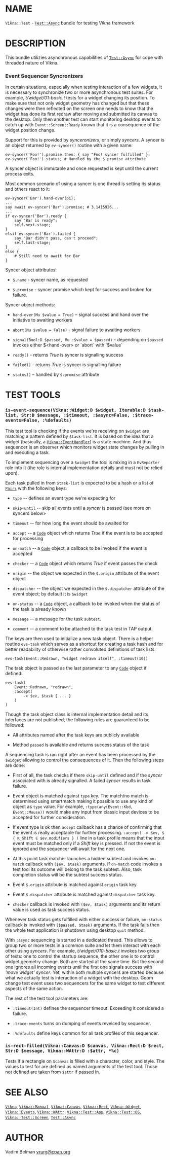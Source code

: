 NAME
====



`Vikna::Test` - [`Test::Async`](https://modules.raku.org/dist/Test::Async) bundle for testing Vikna framework

DESCRIPTION
===========



This bundle utilizies asynchronous capabilities of [`Test::Async`](https://modules.raku.org/dist/Test::Async) for cope with threaded nature of Vikna.

### Event Sequencer Syncronizers

In certain situations, especially when testing interaction of a few widgets, it is necessary to synchronize two or more asynchronous test suites. For example, *t/widget/01-basic.t* tests for a widget changing its position. To make sure that not only widget geometry has changed but that these changes were then reflected on the screen one needs to know that the widget has done its first redraw after moving and submitted its canvas to the desktop. Only then another test can start monitoring desktop events to catch up with `Event::Screen::Ready` known that it is a consequence of the widget position change.

Support for this is provided by *synceronizers*, or simply *syncers*. A syncer is an object returned by `ev-syncer()` routine with a given name:

    ev-syncer('Foo!').promise.then: { say "Foo! syncer fulfilled" };
    ev-syncer('Foo!').status; # Handled by the $.promise attribute

A syncer object is immutable and once requested is kept until the current process exits.

Most common scenario of using a syncer is one thread is setting its status and others react to it:

    ev-syncer('Bar').hand-over(pi);
    ...
    say await ev-syncer('Bar').promise; # 3.1415926...
    ...
    if ev-syncer('Bar').ready {
        say "Bar is ready";
        self.next-stage;
    }
    elsif ev-syncer('Bar').failed {
        say "Bar didn't pass, can't proceed";
        self.last-stage;
    }
    else {
        # Still need to await for Bar
    }

Syncer object attributes:

  * `$.name` - syncer name, as requested

  * `$.promise` - syncer promise which kept for success and broken for failure.

Syncer object methods:

  * `hand-over(Mu $value = True)` – signal success and hand over the initiative to awaiting workers

  * `abort(Mu $value = False)` - signal failure to awaiting workers

  * `signal(Bool:D $passed, Mu :$value = $passed)` – depending on `$passed` invokes either $<hand-over> or `abort` with `$value`

  * `ready()` - returns *True* is syncer is signalling success

  * `failed()` - returns *True* is syncer is signalling failure

  * `status()` – handled by `$.promise` attribute

TEST TOOLS
==========

### `is-event-sequence(Vikna::Widget:D $widget, Iterable:D $task-list, Str:D $message, :$timeout, :$async=False, :$trace-events=False, :%defaults)`

This test tool is checking if the events we're receiving on `$widget` are matching a pattern defined by `$task-list`. It is based on the idea that a widget (basically, a [`Vikna::EventHandler`](https://github.com/vrurg/raku-Vikna/blob/v0.0.3/docs/md/Vikna/EventHandler.md)) is a state machine. And thus sequencer is an observer which monitors widget state changes by pulling in and executing a task.

To implement sequencing over a `$widget` the tool is mixing in a `EvReporter` role into it (the role is internal implementation details and must not be relied upon).

Each task pulled in from `$task-list` is expected to be a hash or a list of [`Pairs`](https://docs.raku.org/type/Pairs) with the following keys:

  * `type` -- defines an event type we're expecting for

  * `skip-until` -- skip all events until a *syncer* is passed (see more on syncers below>

  * `timeout` -- for how long the event should be awaited for

  * `accept` -- a [`Code`](https://docs.raku.org/type/Code) object which returns *True* if the event is to be accepted for processing

  * `on-match` -- a [`Code`](https://docs.raku.org/type/Code) object, a callback to be invoked if the event is accepted

  * `checker` -- a [`Code`](https://docs.raku.org/type/Code) object which returns *True* if event passes the check

  * `origin` -- the object we expected in the `$.origin` attribute of the event object

  * `dispatcher` -- the object we expected in the `$.dispatcher` attribute of the event object; by default it is `$widget`

  * `on-status` -- a [`Code`](https://docs.raku.org/type/Code) object, a callback to be invoked when the status of the task is already known

  * `message` -- a message for the task `subtest`.

  * `comment` -- a comment to be attached to the task test in TAP output.

The keys are then used to initialize a new task object. There is a helper routine `evs-task` which serves as a shortcut for creating a task hash and for better readability of otherwise rather convoluted definitions of task lists:

    evs-task(Event::Redrawn, "widget redrawn itself", :timeout(10))

The task object is passed as the last parameter to any [`Code`](https://docs.raku.org/type/Code) object if defined:

    evs-task(
        Event::Redrawn, "redrawn",
        :accept(
            -> $ev, $task { ... }
        )
    )

Though the task object class is internal implementation detail and its interfaces are not published, the following rules are guaranteed to be followed:

  * All attributes named after the task keys are publicly available

  * Method `passed` is available and returns success status of the task

A sequencing task is ran right after an event has been processed by the `$widget` allowing to control the consequences of it. Then the following steps are done:

  * First of all, the task checks if there `skip-until` defined and if the *syncer* associated with is already signalled. A failed *syncer* results in task failure.

  * Event object is matched against `type` key. The match/no match is determined using smartmatch making it possible to use any kind of object as `type` value. For example, `:type(any(Event::Kbd, Event::Mouse))` would make any input from classic input devices to be accepted for further consideration.

  * If event type is ok then `accept` callback has a chance of confirming that the event is really acceptable for further processing. `:accept( -> $ev, $ { K_Shift ∈ $ev.modifiers } )` line in a task profile means that the input event must be matched only if a *Shift* key is pressed. If not the event is ignored and the sequencer will await for the next one.

  * At this point task matcher launches a hidden subtest and invokes `on-match` callback with `($ev, $task)` arguments. If `on-match` code invokes a test tool its outcome will belong to the task subtest. Also, task completion status will be the subtest success status.

  * Event `$.origin` attribute is matched against `origin` task key.

  * Event `$.dispatcher` attribute is matched against `dispatcher` task key.

  * `checker` callback is invoked with `($ev, $task)` arguments and its return value is used as task success status.

Whenever task status gets fulfilled with either success or failure, `on-status` callback is invoked with `($passed, $task)` arguments. If the task fails then the whole test application is shutdown using desktop `quit` method.

With `:async` sequencing is started in a dedicated thread. This allows to group two or more tests in a common suite and let them interact with each other using *syncers*. For example, *t/widget/010-basic.t* invokes two group of tests: one to control the startup sequence, the other one is to control widget geometry change. Both are started at the same time. But the second one ignores all incoming events until the first one signals success with *'move widget'* *syncer*. Yet, within both multiple syncers are started because what we actually test is interaction of a widget with the desktop. Geom change test event uses two sequencers for the same widget to test different aspects of the same action.

The rest of the test tool parameters are:

  * `:timeout(Int)` defines the sequencer timeout. Exceeding it considered a failure.

  * `:trace-events` turns on dumping of events reveiced by sequencer.

  * `:%defaults` define keys common for all task profiles of this sequencer.

### `is-rect-filled(Vikna::Canvas:D $canvas, Vikna::Rect:D $rect, Str:D $message, Vikna::WAttr:D :$attr, *%c)`

Tests if a rectangle on `$canvas` is filled with a character, color, and style. The values to test for are defined as named arguments of the test tool. Those not defined are taken from `$attr` if passed in.

SEE ALSO
========

[`Vikna`](https://github.com/vrurg/raku-Vikna/blob/v0.0.3/docs/md/Vikna.md), [`Vikna::Manual`](https://github.com/vrurg/raku-Vikna/blob/v0.0.3/docs/md/Vikna/Manual.md), [`Vikna::Canvas`](https://github.com/vrurg/raku-Vikna/blob/v0.0.3/docs/md/Vikna/Canvas.md), [`Vikna::Rect`](https://github.com/vrurg/raku-Vikna/blob/v0.0.3/docs/md/Vikna/Rect.md), [`Vikna::Widget`](https://github.com/vrurg/raku-Vikna/blob/v0.0.3/docs/md/Vikna/Widget.md), [`Vikna::Events`](https://github.com/vrurg/raku-Vikna/blob/v0.0.3/docs/md/Vikna/Events.md), [`Vikna::WAttr`](https://github.com/vrurg/raku-Vikna/blob/v0.0.3/docs/md/Vikna/WAttr.md), [`Vikna::Test::App`](https://github.com/vrurg/raku-Vikna/blob/v0.0.3/docs/md/Vikna/Test/App.md), [`Vikna::Test::OS`](https://github.com/vrurg/raku-Vikna/blob/v0.0.3/docs/md/Vikna/Test/OS.md), [`Vikna::Test::Screen`](https://github.com/vrurg/raku-Vikna/blob/v0.0.3/docs/md/Vikna/Test/Screen.md), [`Test::Async`](https://modules.raku.org/dist/Test::Async)

AUTHOR
======

Vadim Belman <vrurg@cpan.org>

